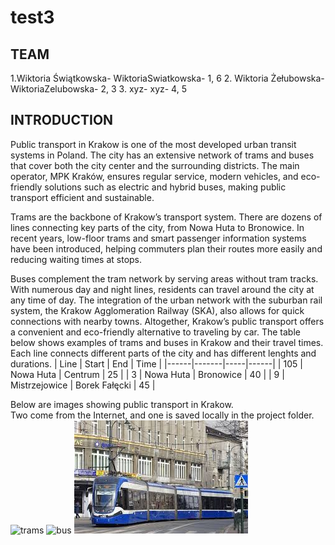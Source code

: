 # test3
## TEAM
1.Wiktoria Świątkowska- WiktoriaSwiatkowska- 1, 6
2. Wiktoria Żełubowska- WiktoriaZelubowska- 2, 3
3. xyz- xyz- 4, 5
## INTRODUCTION
Public transport in Krakow is one of the most developed urban transit systems in Poland. The city has an extensive network of trams and buses that cover both the city center and the surrounding districts. The main operator, MPK Kraków, ensures regular service, modern vehicles, and eco-friendly solutions such as electric and hybrid buses, making public transport efficient and sustainable.

Trams are the backbone of Krakow’s transport system. There are dozens of lines connecting key parts of the city, from Nowa Huta to Bronowice. In recent years, low-floor trams and smart passenger information systems have been introduced, helping commuters plan their routes more easily and reducing waiting times at stops.

Buses complement the tram network by serving areas without tram tracks. With numerous day and night lines, residents can travel around the city at any time of day. The integration of the urban network with the suburban rail system, the Krakow Agglomeration Railway (SKA), also allows for quick connections with nearby towns. Altogether, Krakow’s public transport offers a convenient and eco-friendly alternative to traveling by car.
The table below shows examples of trams and buses in Krakow and their travel times.
Each line connects different parts of the city and has different lenghts and durations.
| Line | Start | End | Time |
|------|-------|-----|------|
| 105  | Nowa Huta | Centrum | 25 |
| 3    | Nowa Huta | Bronowice | 40 |
| 9    | Mistrzejowice | Borek Fałęcki | 45 |

Below are images showing public transport in Krakow.  
Two come from the Internet, and one is saved locally in the project folder.
![trams](https://thumbs.dreamstime.com/b/stary-krakow-tramwaj-18245291.jpg)
![bus](https://www.transport-publiczny.pl/img/20221005130444Autobusnaliniinr128.jpg)
![tram1](IMG/trams.jpg)
